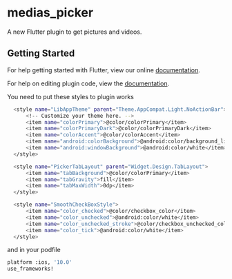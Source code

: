 # medias_picker

A new Flutter plugin to get pictures and videos.

## Getting Started

For help getting started with Flutter, view our online
[documentation](https://flutter.io/).

For help on editing plugin code, view the [documentation](https://flutter.io/platform-plugins/#edit-code).

You need to put these styles to plugin works

```sh
  <style name="LibAppTheme" parent="Theme.AppCompat.Light.NoActionBar">
      <!-- Customize your theme here. -->
      <item name="colorPrimary">@color/colorPrimary</item>
      <item name="colorPrimaryDark">@color/colorPrimaryDark</item>
      <item name="colorAccent">@color/colorAccent</item>
      <item name="android:colorBackground">@android:color/background_light</item>
      <item name="android:windowBackground">@android:color/white</item>
  </style>

  <style name="PickerTabLayout" parent="Widget.Design.TabLayout">
      <item name="tabBackground">@color/colorPrimary</item>
      <item name="tabGravity">fill</item>
      <item name="tabMaxWidth">0dp</item>
  </style>

  <style name="SmoothCheckBoxStyle">
      <item name="color_checked">@color/checkbox_color</item>
      <item name="color_unchecked">@android:color/white</item>
      <item name="color_unchecked_stroke">@color/checkbox_unchecked_color</item>
      <item name="color_tick">@android:color/white</item>
  </style>
```

and in your podfile 

```sh
platform :ios, '10.0'
use_frameworks!
```
